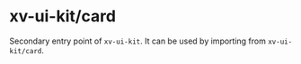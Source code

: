 # xv-ui-kit/card

Secondary entry point of `xv-ui-kit`. It can be used by importing from `xv-ui-kit/card`.
